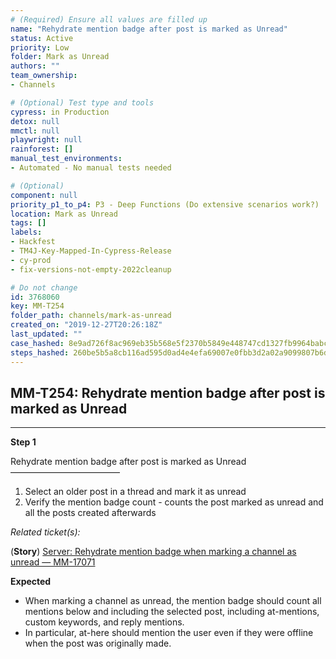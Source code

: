 ```yaml
---
# (Required) Ensure all values are filled up
name: "Rehydrate mention badge after post is marked as Unread"
status: Active
priority: Low
folder: Mark as Unread
authors: ""
team_ownership: 
- Channels

# (Optional) Test type and tools
cypress: in Production
detox: null
mmctl: null
playwright: null
rainforest: []
manual_test_environments: 
- Automated - No manual tests needed

# (Optional)
component: null
priority_p1_to_p4: P3 - Deep Functions (Do extensive scenarios work?)
location: Mark as Unread
tags: []
labels: 
- Hackfest
- TM4J-Key-Mapped-In-Cypress-Release
- cy-prod
- fix-versions-not-empty-2022cleanup

# Do not change
id: 3768060
key: MM-T254
folder_path: channels/mark-as-unread
created_on: "2019-12-27T20:26:18Z"
last_updated: ""
case_hashed: 8e9ad726f8ac969eb35b568e5f2370b5849e448747cd1327fb9964babca9b52a48c5381edbbd30ab76096a87870aff64
steps_hashed: 260be5b5a8cb116ad595d0ad4e4efa69007e0fbb3d2a02a9099807b6d0dc3647c07436ffb79aa20c5a09323a0ea73625
---
```


## MM-T254: Rehydrate mention badge after post is marked as Unread

---

**Step 1**

Rehydrate mention badge after post is marked as Unread\
–––––––––––––––––––––––––

1. Select an older post in a thread and mark it as unread
2. Verify the mention badge count - counts the post marked as unread and all the posts created afterwards

_Related ticket(s):_

(**Story**) [Server: Rehydrate mention badge when marking a channel as unread — MM-17071](https://mattermost.atlassian.net/browse/MM-17071)

**Expected**

- When marking a channel as unread, the mention badge should count all mentions below and including the selected post, including at-mentions, custom keywords, and reply mentions.
- In particular, at-here should mention the user even if they were offline when the post was originally made.

